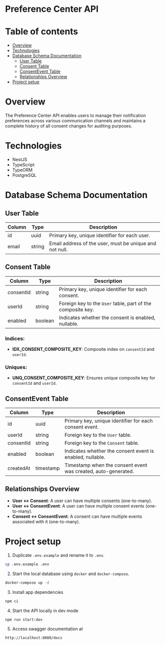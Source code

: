 # Preference Center API

# Table of contents

- [Overview](#overview)
- [Technologies](#technologies)
- [Database Schema Documentation](#database-schema-documentation)
  - [User Table](#user-table)
  - [Consent Table](#consent-table)
  - [ConsentEvent Table](#consentevent-table)
  - [Relationships Overview](#relationships-overview)
- [Project setup](#project-setup)

# Overview

The Preference Center API enables users to manage their notification preferences across various communication channels and maintains a complete history of all consent changes for auditing purposes.

# Technologies

- NestJS
- TypeScript
- TypeORM
- PostgreSQL

# Database Schema Documentation

## User Table

| Column | Type   | Description                                             |
| ------ | ------ | ------------------------------------------------------- |
| id     | uuid   | Primary key, unique identifier for each user.           |
| email  | string | Email address of the user, must be unique and not null. |

## Consent Table

| Column    | Type    | Description                                                 |
| --------- | ------- | ----------------------------------------------------------- |
| consentId | string  | Primary key, unique identifier for each consent.            |
| userId    | string  | Foreign key to the `User` table, part of the composite key. |
| enabled   | boolean | Indicates whether the consent is enabled, nullable.         |

### Indices:

- **IDX_CONSENT_COMPOSITE_KEY**: Composite index on `consentId` and `userId`.

### Uniques:

- **UNQ_CONSENT_COMPOSITE_KEY**: Ensures unique composite key for `consentId` and `userId`.

## ConsentEvent Table

| Column    | Type      | Description                                                   |
| --------- | --------- | ------------------------------------------------------------- |
| id        | uuid      | Primary key, unique identifier for each consent event.        |
| userId    | string    | Foreign key to the `User` table.                              |
| consentId | string    | Foreign key to the `Consent` table.                           |
| enabled   | boolean   | Indicates whether the consent event is enabled, nullable.     |
| createdAt | timestamp | Timestamp when the consent event was created, auto-generated. |

## Relationships Overview

- **User ↔ Consent**: A user can have multiple consents (one-to-many).
- **User ↔ ConsentEvent**: A user can have multiple consent events (one-to-many).
- **Consent ↔ ConsentEvent**: A consent can have multiple events associated with it (one-to-many).

# Project setup

1. Duplicate `.env.example` and rename it to `.env`.

```bash
cp .env.example .env
```

2. Start the local database using `docker` and `docker-compose`.

```bash
docker-compose up -d
```

3. Install app dependencies

```bash
npm ci
```

4. Start the API locally in dev mode

```bash
npm run start:dev
```

5. Access swagger documentation at

```bash
http://localhost:8080/docs
```
